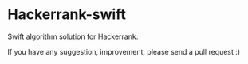 # Hackerrank-swift
Swift algorithm solution for Hackerrank.

If you have any suggestion, improvement, please send a pull request :)
